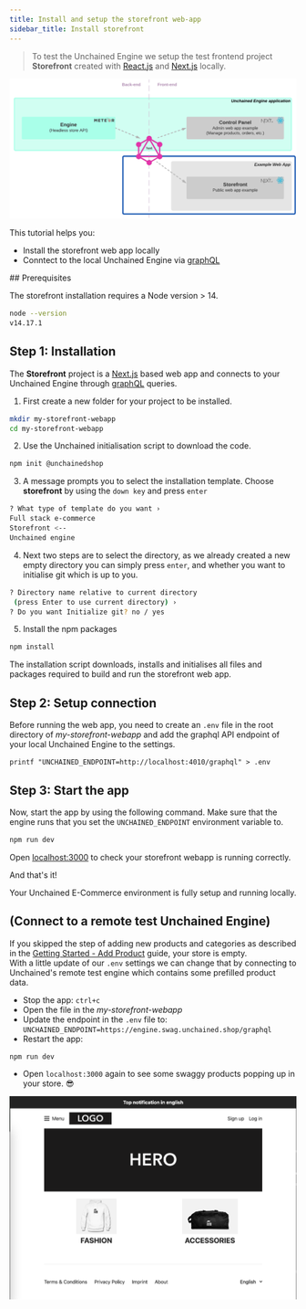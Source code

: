 ```yaml
---
title: Install and setup the storefront web-app
sidebar_title: Install storefront
---
```


> To test the Unchained Engine we setup the test frontend project **Storefront** created with [React.js](https://reactjs.org/) and [Next.js](https://nextjs.org/) locally.

![diagram](../images/getting-started/Storefront_Setup.png)

This tutorial helps you:

- Install the storefront web app locally
- Conntect to the local Unchained Engine via [graphQL](https://graphql.org/)

## Prerequisites

The storefront installation requires a Node version > 14.

```bash
node --version
v14.17.1
```

## Step 1: Installation

The **Storefront** project is a [Next.js](https://nextjs.org/) based web app and connects to your Unchained Engine through [graphQL](https://graphql.org/) queries.

1. First create a new folder for your project to be installed.

```bash
mkdir my-storefront-webapp
cd my-storefront-webapp
```

2. Use the Unchained initialisation script to download the code.

```bash
npm init @unchainedshop
```

3. A message prompts you to select the installation template. Choose **storefront** by using the `down key` and press `enter`

```bash
? What type of template do you want ›
Full stack e-commerce
Storefront <--
Unchained engine
```

4. Next two steps are to select the directory, as we already created a new empty directory you can simply press `enter`, and whether you want to initialise git which is up to you.

```bash
? Directory name relative to current directory
 (press Enter to use current directory) ›
? Do you want Initialize git? no / yes
```

5. Install the npm packages

```bash
npm install
```

The installation script downloads, installs and initialises all files and packages required to build and run the storefront web app.

## Step 2: Setup connection

Before running the web app, you need to create an `.env` file in the root directory of _my-storefront-webapp_ and add the graphql API endpoint of your local Unchained Engine to the settings.

```
printf "UNCHAINED_ENDPOINT=http://localhost:4010/graphql" > .env
```

## Step 3: Start the app

Now, start the app by using the following command. Make sure that the engine runs that you set the `UNCHAINED_ENDPOINT` environment variable to.

```bash
npm run dev
```

Open [localhost:3000](http://localhost:3000) to check your storefront webapp is running correctly.

And that's it!

Your Unchained E-Commerce environment is fully setup and running locally.

## (Connect to a remote test Unchained Engine)

If you skipped the step of adding new products and categories as described in the [Getting Started - Add Product](../getting-started/engine-controlpanel) guide, your store is empty.<br />
With a little update of our `.env` settings we can change that by connecting to Unchained's remote test engine which contains some prefilled product data.

- Stop the app: `ctrl+c`
- Open the file in the _my-storefront-webapp_
- Update the endpoint in the `.env` file to: `UNCHAINED_ENDPOINT=https://engine.swag.unchained.shop/graphql`
- Restart the app:

```bash
npm run dev
```

- Open `localhost:3000` again to see some swaggy products popping up in your store. 😎

![diagram](../images/getting-started/Storefront-Swag-Startscreen.png)

